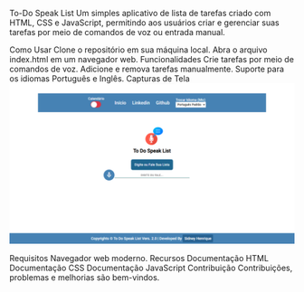 To-Do Speak List
Um simples aplicativo de lista de tarefas criado com HTML, CSS e JavaScript, permitindo aos usuários criar e gerenciar suas tarefas por meio de comandos de voz ou entrada manual.

Como Usar
Clone o repositório em sua máquina local.
Abra o arquivo index.html em um navegador web.
Funcionalidades
Crie tarefas por meio de comandos de voz.
Adicione e remova tarefas manualmente.
Suporte para os idiomas Português e Inglês.
Capturas de Tela
<img src="assets/screen_capture/screen_1.png">

Requisitos
Navegador web moderno.
Recursos
Documentação HTML
Documentação CSS
Documentação JavaScript
Contribuição
Contribuições, problemas e melhorias são bem-vindos.
